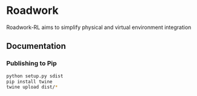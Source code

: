 # Roadwork

Roadwork-RL aims to simplify physical and virtual environment integration

## Documentation

### Publishing to Pip

```bash
python setup.py sdist
pip install twine
twine upload dist/*
```